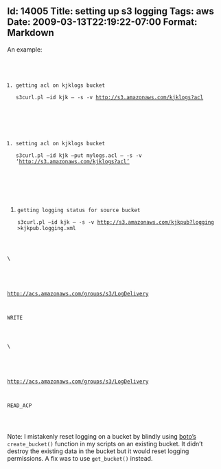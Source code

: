 Id: 14005
Title: setting up s3 logging
Tags: aws
Date: 2009-03-13T22:19:22-07:00
Format: Markdown
--------------
An example:

<code>

1.  getting acl on kjklogs bucket\
    s3curl.pl —id kjk — -s -v http://s3.amazonaws.com/kjklogs?acl

<!-- -->

1.  setting acl on kjklogs bucket\
    s3curl.pl —id kjk —put mylogs.acl — -s -v
    ‘http://s3.amazonaws.com/kjklogs?acl’

<!-- -->

1.  getting logging status for source bucket\
    s3curl.pl —id kjk — -s -v
    http://s3.amazonaws.com/kjkpub?logging \>kjkpub.logging.xml\
    </code>

<code>\
<Grant>\

<Grantee xmlns:xsi="http://www.w3.org/2001/XMLSchema-instance" xsi:type="Group">\
 <URI>http://acs.amazonaws.com/groups/s3/LogDelivery</URI>\
 </Grantee>\
 <Permission>WRITE</Permission>\
</Grant>

<Grant>\

<Grantee xmlns:xsi="http://www.w3.org/2001/XMLSchema-instance" xsi:type="Group">\
 <URI>http://acs.amazonaws.com/groups/s3/LogDelivery</URI>\
 </Grantee>\
 <Permission>READ\_ACP</Permission>\
</Grant>\
</code>

Note: I mistakenly reset logging on a bucket by blindly using
[boto’s](http://boto.s3.amazonaws.com) `create_bucket()` function in my
scripts on an existing bucket. It didn’t destroy the existing data in
the bucket but it would reset logging permissions. A fix was to use
`get_bucket()` instead.
